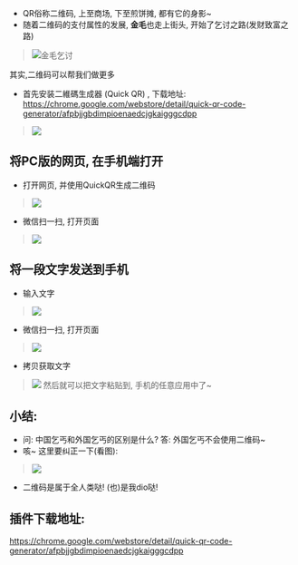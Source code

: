- QR俗称二维码, 上至商场, 下至煎饼摊, 都有它的身影~
- 随着二维码的支付属性的发展, **金毛**也走上街头, 开始了乞讨之路(发财致富之路)
> ![金毛乞讨](https://upload-images.jianshu.io/upload_images/3203841-10a04070c4ad77f9.jpg?imageMogr2/auto-orient/strip%7CimageView2/2/w/1240)

其实,二维码可以帮我们做更多

- 首先安装二維碼生成器 (Quick QR) , 下载地址: https://chrome.google.com/webstore/detail/quick-qr-code-generator/afpbjjgbdimpioenaedcjgkaigggcdpp
> ![](https://upload-images.jianshu.io/upload_images/3203841-fc4588aa7aa579de.png?imageMogr2/auto-orient/strip%7CimageView2/2/w/1240)

## 将PC版的网页, 在手机端打开
- 打开网页, 并使用QuickQR生成二维码
> ![](https://upload-images.jianshu.io/upload_images/3203841-c2a32266202b3a15.png?imageMogr2/auto-orient/strip%7CimageView2/2/w/1240)
- 微信扫一扫, 打开页面
> ![](https://upload-images.jianshu.io/upload_images/3203841-b8484f12ea93e015.png?imageMogr2/auto-orient/strip%7CimageView2/2/w/1240)

## 将一段文字发送到手机
- 输入文字
> ![](https://upload-images.jianshu.io/upload_images/3203841-594510c855555187.png?imageMogr2/auto-orient/strip%7CimageView2/2/w/1240)
- 微信扫一扫, 打开页面
> ![](https://upload-images.jianshu.io/upload_images/3203841-2dfb86f0812a2f3c.png?imageMogr2/auto-orient/strip%7CimageView2/2/w/1240)
- 拷贝获取文字
> ![](https://upload-images.jianshu.io/upload_images/3203841-3c1de2ad240c0399.png?imageMogr2/auto-orient/strip%7CimageView2/2/w/1240)
> 然后就可以把文字粘贴到, 手机的任意应用中了~

## 小结:
- 问: 中国乞丐和外国乞丐的区别是什么? 答: 外国乞丐不会使用二维码~
- 咳~ 这里要纠正一下(看图):
> ![](https://upload-images.jianshu.io/upload_images/3203841-ac2c769753438599.jpg?imageMogr2/auto-orient/strip%7CimageView2/2/w/1240)
- 二维码是属于全人类哒! (也)是我dio哒!

## 插件下载地址:
https://chrome.google.com/webstore/detail/quick-qr-code-generator/afpbjjgbdimpioenaedcjgkaigggcdpp
